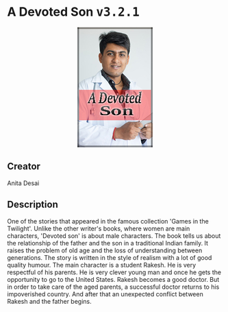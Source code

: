 
# A Devoted Son <kbd>v3.2.1</kbd>

<center>
  <img src="./cover-1024.jpg"/>
</center>

## Creator
Anita Desai

## Description
One of the stories that appeared in the famous collection 'Games in the Twilight'. Unlike the other writer's books, where women are main characters, 'Devoted son' is about male characters. The book tells us about the relationship of the father and the son in a traditional Indian family. It raises the problem of old age and the loss of understanding between generations. The story is written in the style of realism with a lot of good quality humour. The main character is a student Rakesh. He is very respectful of his parents. He is very clever young man and once he gets the opportunity to go to the United States. Rakesh becomes a good doctor. But in order to take care of the aged parents, a successful doctor returns to his impoverished country. And after that an unexpected conflict between Rakesh and the father begins.
